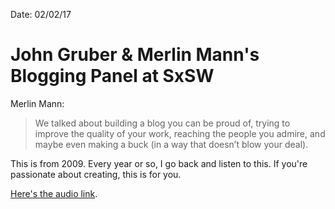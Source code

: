 
Date: 02/02/17

# John Gruber & Merlin Mann's Blogging Panel at SxSW

Merlin Mann:

> We talked about building a blog you can be proud of, trying to improve the quality of your work, reaching the people you admire, and maybe even making a buck (in a way that doesn’t blow your deal).

This is from 2009. Every year or so, I go back and listen to this. If you're passionate about creating, this is for you.

[Here's the audio link](http://www.podtrac.com/pts/redirect.mp3/media.libsyn.com/media/themerlinshowhi/SxSW_09_-_Gruber__Mann_-_HOWTO__149_Surprising_Ways_to_Turbocharge_Your_Blog_With_Credibility.mp3).

